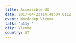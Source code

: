 ```yaml
---
title: Accessible UX
date: 2017-04-23T14:48:04.011Z
event: Wordcamp Vienna
talk: 'a11y '
city: Vienna
country: AT
---
```


